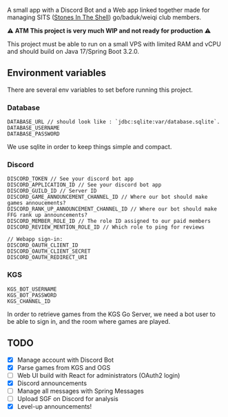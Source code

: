 A small app with a Discord Bot and a Web app linked together made for managing
SITS ([Stones In The Shell](https://sits-go.org/)) go/baduk/weiqi club members.

⚠️ **ATM This project is very much WIP and not ready for production** ⚠️

This project must be able to run on a small VPS with limited RAM and vCPU and should build on Java 17/Spring Boot 3.2.0.

## Environment variables

There are several env variables to set before running this project.

### Database

```
DATABASE_URL // should look like : `jdbc:sqlite:var/database.sqlite`.
DATABASE_USERNAME
DATABASE_PASSWORD
```

We use sqlite in order to keep things simple and compact.

### Discord

```
DISCORD_TOKEN // See your discord bot app
DISCORD_APPLICATION_ID // See your discord bot app
DISCORD_GUILD_ID // Server ID
DISCORD_GAME_ANNOUNCEMENT_CHANNEL_ID // Where our bot should make games annoucements?
DISCORD_RANK_UP_ANNOUNCEMENT_CHANNEL_ID // Where our bot should make FFG rank up announcements?
DISCORD_MEMBER_ROLE_ID // The role ID assigned to our paid members
DISCORD_REVIEW_MENTION_ROLE_ID // Which role to ping for reviews

// Webapp sign-in:
DISCORD_OAUTH_CLIENT_ID
DISCORD_OAUTH_CLIENT_SECRET
DISCORD_OAUTH_REDIRECT_URI
```

### KGS

```
KGS_BOT_USERNAME
KGS_BOT_PASSWORD
KGS_CHANNEL_ID
```

In order to retrieve games from the KGS Go Server, we need a bot user to be able to sign in, and the room where games
are played.

## TODO

- [x] Manage account with Discord Bot
- [x] Parse games from KGS and OGS
- [ ] Web UI build with React for administrators (OAuth2 login)
- [x] Discord announcements
- [ ] Manage all messages with Spring Messages
- [ ] Upload SGF on Discord for analysis
- [x] Level-up announcements!